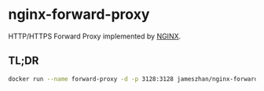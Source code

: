 # nginx-forward-proxy

HTTP/HTTPS Forward Proxy implemented by [NGINX](https://nginx.org/).

## TL;DR

```bash
docker run --name forward-proxy -d -p 3128:3128 jameszhan/nginx-forward-proxy:0.0.2
```

